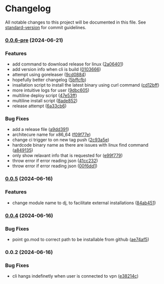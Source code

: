 # Changelog

All notable changes to this project will be documented in this file. See [standard-version](https://github.com/conventional-changelog/standard-version) for commit guidelines.

### [0.0.6-pre](https://github.com/ashish10alex/dj/compare/v0.0.5...v0.0.6-pre) (2024-06-21)


### Features

* add command to download release for linux ([2a06401](https://github.com/ashish10alex/dj/commit/2a064010465855c9886f9b21240f9341c6a127dc))
* add version info when cli is build ([0103666](https://github.com/ashish10alex/dj/commit/0103666764a93bc2a3ec5923d5f173c56c9ccef1))
* attempt using goreleaser ([9cd0884](https://github.com/ashish10alex/dj/commit/9cd08843080baf0c15613de2018fa4215f922865))
* hopefully better changelog ([5bffcfb](https://github.com/ashish10alex/dj/commit/5bffcfb1e95b40b15b5892fe12cbfc4354272538))
* insallation script to install the latest binary using curl command ([cd12bff](https://github.com/ashish10alex/dj/commit/cd12bffc696d6d5e4aafbe2650dac763d2a4b456))
* more intuitive logs for user ([9dbc605](https://github.com/ashish10alex/dj/commit/9dbc605ce8bcec1c061bf5446b020f35cd728507))
* multiline deploy script ([47e53ff](https://github.com/ashish10alex/dj/commit/47e53ff1fe84dcac61e7b72319f941540c1c7bd9))
* multiline install script ([8ade852](https://github.com/ashish10alex/dj/commit/8ade8522839180f37de12598bfaa01587ebf2de6))
* release attempt ([6a33cb6](https://github.com/ashish10alex/dj/commit/6a33cb6c529f0b6ad372665900d7784884c7f736))


### Bug Fixes

* add a release file ([a9dd391](https://github.com/ashish10alex/dj/commit/a9dd3911c0d3ee7ecae9a16d4e786d4c3105c5f1))
* architecure name for x86_64 ([f09f77e](https://github.com/ashish10alex/dj/commit/f09f77e0febf85409f3f925f6b25cc43ad299c4c))
* change ci trigger to on new tag push ([2c93a5e](https://github.com/ashish10alex/dj/commit/2c93a5efec61215f1c6638d7809fe1d65dcc5de8))
* hardcode binary name as there are issues with linux find command ([a849135](https://github.com/ashish10alex/dj/commit/a849135448e5a72beb809aa2b465eee935c81cb8))
* only show relavant info that is requested for ([e99f779](https://github.com/ashish10alex/dj/commit/e99f779797d34a6bbc94b0e0ed0fc6de64c9a18f))
* throw error if error reading json ([41cc232](https://github.com/ashish10alex/dj/commit/41cc23280d338d439dafa887c4b49ed11e79d242))
* throw error if error reading json ([00f6dd1](https://github.com/ashish10alex/dj/commit/00f6dd1b6eb50726cb5e4983f2d4e92eef1e4b33))

### [0.0.5](https://github.com/ashish10alex/dataform_json_parser/compare/v0.0.4...v0.0.5) (2024-06-16)


### Features

* change module name to dj, to facilitate external installations ([84ab451](https://github.com/ashish10alex/dataform_json_parser/commit/84ab451de8a02fe86fae5e7ad040923f5a76f6fa))

### [0.0.4](https://github.com/ashish10alex/dataform_json_parser/compare/v0.0.3...v0.0.4) (2024-06-16)

### Bug Fixes

* point go.mod to correct path to be installable from github ([ae74af5](https://github.com/ashish10alex/dataform_json_parser/commit/ae74af5bfa4cc7c48fd15e385407f2b2fa752916))

### 0.0.2 (2024-06-16)


### Bug Fixes

* cli hangs indefinetly when user is connected to vpn ([e38214c](https://github.com/ashish10alex/dataform_json_parser/commit/e38214c81c0260974a3069e19e64cdf8a78f6c58))
